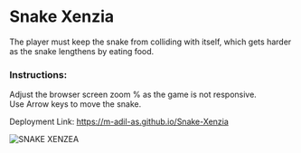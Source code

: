 # Snake Xenzia
The player must keep the snake from colliding with itself, which gets harder as the snake lengthens by eating food.

### Instructions:
Adjust the browser screen zoom % as the game is not responsive.  
Use Arrow keys to move the snake.

Deployment Link: https://m-adil-as.github.io/Snake-Xenzia

![SNAKE XENZEA](https://github.com/M-Adil-AS/Snake-Xenzea/assets/115668271/0f244d0a-1ed8-45af-baf5-791c888b2e76)
